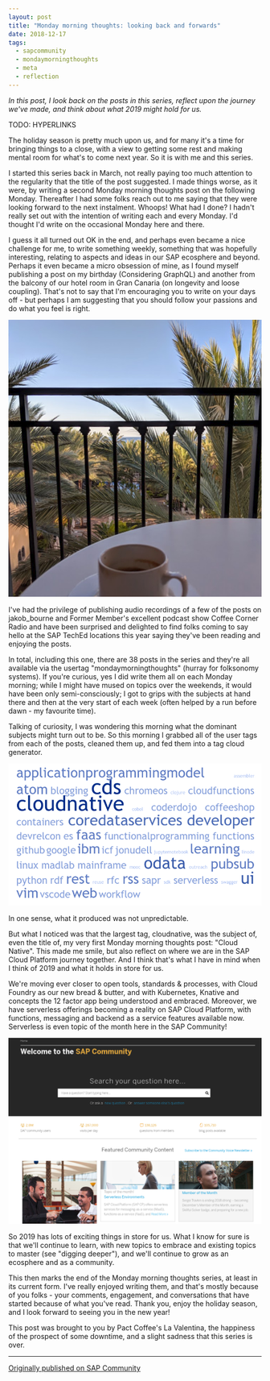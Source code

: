 ```yaml
---
layout: post
title: "Monday morning thoughts: looking back and forwards"
date: 2018-12-17
tags:
  - sapcommunity
  - mondaymorningthoughts
  - meta
  - reflection
---
```

_In this post, I look back on the posts in this series, reflect upon the journey we've made, and think about what 2019 might hold for us._

TODO: HYPERLINKS

The holiday season is pretty much upon us, and for many it's a time for bringing things to a close, with a view to getting some rest and making mental room for what's to come next year. So it is with me and this series.

I started this series back in March, not really paying too much attention to the regularity that the title of the post suggested. I made things worse, as it were, by writing a second Monday morning thoughts post on the following Monday. Thereafter I had some folks reach out to me saying that they were looking forward to the next instalment. Whoops! What had I done? I hadn't really set out with the intention of writing each and every Monday. I'd thought I'd write on the occasional Monday here and there.

I guess it all turned out OK in the end, and perhaps even became a nice challenge for me, to write something weekly, something that was hopefully interesting, relating to aspects and ideas in our SAP ecosphere and beyond. Perhaps it even became a micro obsession of mine, as I found myself publishing a post on my birthday (Considering GraphQL) and another from the balcony of our hotel room in Gran Canaria (on longevity and loose coupling). That's not to say that I'm encouraging you to write on your days off - but perhaps I am suggesting that you should follow your passions and do what you feel is right.

![View from the balcony of our hotel room in Gran Canaria in November](/images/2018/12/coffee-on-balcony.png)

I've had the privilege of publishing audio recordings of a few of the posts on jakob_bourne and Former Member's excellent podcast show Coffee Corner Radio and have been surprised and delighted to find folks coming to say hello at the SAP TechEd locations this year saying they've been reading and enjoying the posts.

In total, including this one, there are 38 posts in the series and they're all available via the usertag "mondaymorningthoughts" (hurray for folksonomy systems). If you're curious, yes I did write them all on each Monday morning; while I might have mused on topics over the weekends, it would have been only semi-consciously; I got to grips with the subjects at hand there and then at the very start of each week (often helped by a run before dawn - my favourite time).

Talking of curiosity, I was wondering this morning what the dominant subjects might turn out to be. So this morning I grabbed all of the user tags from each of the posts, cleaned them up, and fed them into a tag cloud generator.

![Word cloud](/images/2018/12/wordcloud.png)

In one sense, what it produced was not unpredictable.

But what I noticed was that the largest tag, cloudnative, was the subject of, even the title of, my very first Monday morning thoughts post: "Cloud Native". This made me smile, but also reflect on where we are in the SAP Cloud Platform journey together. And I think that's what I have in mind when I think of 2019 and what it holds in store for us.

We're moving ever closer to open tools, standards & processes, with Cloud Foundry as our new bread & butter, and with Kubernetes, Knative and concepts the 12 factor app being understood and embraced. Moreover, we have serverless offerings becoming a reality on SAP Cloud Platform, with functions, messaging and backend as a service features available now. Serverless is even topic of the month here in the SAP Community!

![SAP Community screenshot](/images/2018/12/sap-community-screenshot.png)

So 2019 has lots of exciting things in store for us. What I know for sure is that we'll continue to learn, with new topics to embrace and existing topics to master (see "digging deeper"), and we'll continue to grow as an ecosphere and as a community.

This then marks the end of the Monday morning thoughts series, at least in its current form. I've really enjoyed writing them, and that's mostly because of you folks - your comments, engagement, and conversations that have started because of what you've read. Thank you, enjoy the holiday season, and I look forward to seeing you in the new year!

This post was brought to you by Pact Coffee's La Valentina, the happiness of the prospect of some downtime, and a slight sadness that this series is over.

---
[Originally published on SAP Community](https://community.sap.com/t5/welcome-corner-blog-posts/monday-morning-thoughts-looking-back-and-forwards/ba-p/13401221)
